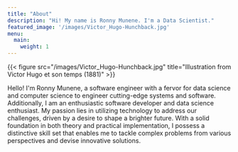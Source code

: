 ```yaml
---
title: "About"
description: "Hi! My name is Ronny Munene. I'm a Data Scientist."
featured_image: '/images/Victor_Hugo-Hunchback.jpg'
menu:
  main:
    weight: 1
---
```

{{< figure src="/images/Victor_Hugo-Hunchback.jpg" title="Illustration from Victor Hugo et son temps (1881)" >}}

Hello! I'm Ronny Munene, a software engineer with a fervor for data science and computer science to engineer cutting-edge systems and software. Additionally, I am an enthusiastic software developer and data science enthusiast. My passion lies in utilizing technology to address our challenges, driven by a desire to shape a brighter future. With a solid foundation in both theory and practical implementation, I possess a distinctive skill set that enables me to tackle complex problems from various perspectives and devise innovative solutions.
